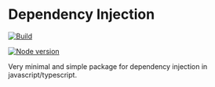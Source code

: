 # Dependency Injection

[![Build](https://github.com/elumixor/di/actions/workflows/build.yml/badge.svg)](https://github.com/elumixor/di/actions/workflows/build.yml)

[![Node version](https://img.shields.io/node/v/@elumixor/di.svg?style=flat)](https://nodejs.org/download/)

Very minimal and simple package for dependency injection in javascript/typescript.
